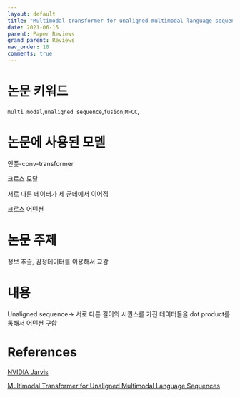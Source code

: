 ```yaml
---
layout: default
title: "Multimodal transformer for unaligned multimodal language sequences"
date: 2021-06-15
parent: Paper Reviews
grand_parent: Reviews
nav_order: 10
comments: true
---
```






# 논문 키워드

`multi modal`,`unaligned sequence`,`fusion`,`MFCC`,



# 논문에 사용된 모델

인풋-conv-transformer

크로스 모달

서로 다른 데이터가 세 군데에서 이어짐

크로스 어텐션

# 논문 주제 



정보 추출, 감정데이터를 이용해서 교감



# 내용

Unaligned sequence-> 서로 다른 길이의 시퀀스를 가진 데이터들을 dot product를 통해서 어텐션 구함



# References

[NVIDIA Jarvis](https://developer.nvidia.com/nvidia-jarvis)

[Multimodal Transformer for Unaligned Multimodal Language Sequences](https://arxiv.org/abs/1906.00295)